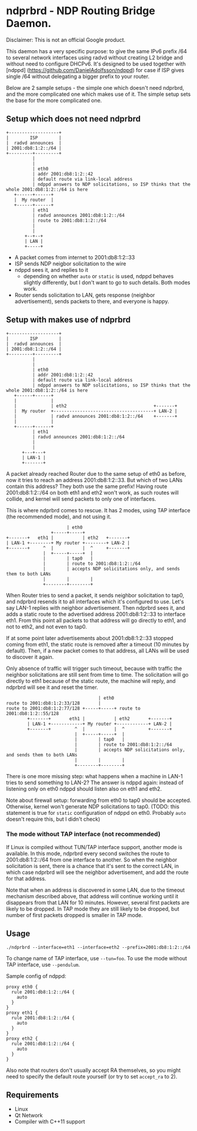 # ndprbrd - NDP Routing Bridge Daemon.

Disclaimer: This is not an official Google product.

This daemon has a very specific purpose: to give the same IPv6 prefix /64 to
several network interfaces using radvd without creating L2 bridge and without
need to configure DHCPv6. It's designed to be used together with [ndppd]
(https://github.com/DanielAdolfsson/ndppd) for case if ISP gives single /64
without delegating a bigger prefix to your router.

Below are 2 sample setups - the simple one which doesn't need ndprbrd, and the
more complicated one which makes use of it. The simple setup sets the base for
the more complicated one.

## Setup which does not need ndprbrd

```
+-------------------+
|        ISP        |
|  radvd announces  |
| 2001:db8:1:2::/64 |
+---------+---------+
          |
          |
          | eth0
          | addr 2001:db8:1:2::42
          | default route via link-local address
          | ndppd answers to NDP solicitations, so ISP thinks that the whole 2001:db8:1:2::/64 is here
   +------+------+
   |  My router  |
   +------+------+
          | eth1
          | radvd announces 2001:db8:1:2::/64
          | route to 2001:db8:1:2::/64
          |
          |
       +--+--+
       | LAN |
       +-----+
```

*   A packet comes from internet to 2001:db8:1:2::33
*   ISP sends NDP neigbor solicitation to the wire
*   ndppd sees it, and replies to it
    *   depending on whether `auto` or `static` is used, ndppd behaves slightly
        differently, but I don't want to go to such details. Both modes work.
*   Router sends solicitation to LAN, gets response (neighbor advertisement),
    sends packets to there, and everyone is happy.

## Setup with makes use of ndprbrd

```
+-------------------+
|        ISP        |
|  radvd announces  |
| 2001:db8:1:2::/64 |
+---------+---------+
          |
          |
          | eth0
          | addr 2001:db8:1:2::42
          | default route via link-local address
          | ndppd answers to NDP solicitations, so ISP thinks that the whole 2001:db8:1:2::/64 is here
   +------+------+
   |             |
   |             | eth2                                 +-------+
   |  My router  +--------------------------------------+ LAN-2 |
   |             | radvd announces 2001:db8:1:2::/64    +-------+
   |             |
   +------+------+
          | eth1
          | radvd announces 2001:db8:1:2::/64
          |
          |
      +---+---+
      | LAN-1 |
      +-------+
```

A packet already reached Router due to the same setup of eth0 as before, now it
tries to reach an address 2001:db8:1:2::33. But which of two LANs contain this
address? They both use the same prefix! Having route 2001:db8:1:2::/64 on both
eth1 and eth2 won't work, as such routes will collide, and kernel will send
packets to only one of interfaces.

This is where ndprbrd comes to rescue. It has 2 modes, using TAP interface (the
recommended mode), and not using it.

```
                       | eth0
                 +-----+-----+
+-------+   eth1 |           | eth2   +-------+
| LAN-1 +--------+ My router +--------+ LAN-2 |
+-------+     ^  |           |  ^     +-------+
              |  +-----+-----+  |
              |        | tap0   |
              |        | route to 2001:db8:1:2::/64
              |        | accepts NDP solicitations only, and sends them to both LANs
              |        |        |
              +--------+--------+
```

When Router tries to send a packet, it sends neighbor solicitation to tap0, and
ndprbrd resends it to all interfaces which it's configured to use. Let's say
LAN-1 replies with neighbor advertisement. Then ndprbrd sees it, and adds a
static route to the advertised address 2001:db8:1:2::33 to interface eth1. From
this point all packets to that address will go directly to eth1, and not to
eth2, and not even to tap0.

If at some point later advertisements about 2001:db8:1:2::33 stopped coming from
eth1, the static route is removed after a timeout (10 minutes by default). Then,
if a new packet comes to that address, all LANs will be used to discover it
again.

Only absence of traffic will trigger such timeout, because with traffic the
neighbor solicitations are still sent from time to time. The solicitation will
go directly to eth1 because of the static route, the machine will reply, and
ndprbrd will see it and reset the timer.

```
                                   | eth0
route to 2001:db8:1:2:33/128       |
route to 2001:db8:1:2:77/128 +-----+-----+ route to 2001:db8:1:2::55/128
        +-------+       eth1 |           | eth2       +-------+
        | LAN-1 +------------+ My router +------------+ LAN-2 |
        +-------+         ^  |           |  ^         +-------+
                          |  +-----+-----+  |
                          |        | tap0   |
                          |        | route to 2001:db8:1:2::/64
                          |        | accepts NDP solicitations only, and sends them to both LANs
                          |        |        |
                          +--------+--------+
```

There is one more missing step: what happens when a machine in LAN-1 tries to
send something to LAN-2? The answer is ndppd again: instead of listening only on
eth0 ndppd should listen also on eth1 and eth2.

Note about firewall setup: forwarding from eth0 to tap0 should be accepted.
Otherwise, kernel won't generate NDP solicitations to tap0. (TODO: this
statement is true for `static` configuration of ndppd on eth0. Probably `auto`
doesn't require this, but I didn't check)

### The mode without TAP interface (not recommended)

If Linux is compiled without TUN/TAP interface support, another mode is
available. In this mode, ndprbrd every second switches the route to
2001:db8:1:2::/64 from one interface to another. So when the neighbor
solicitation is sent, there is a chance that it's sent to the correct LAN, in
which case ndprbrd will see the neighbor advertisement, and add the route for
that address.

Note that when an address is discovered in some LAN, due to the timeout
mechanism described above, that address will continue working until it
disappears from that LAN for 10 minutes. However, several first packets are
likely to be dropped. In TAP mode they are still likely to be dropped, but
number of first packets dropped is smaller in TAP mode.

## Usage

`./ndprbrd --interface=eth1 --interface=eth2 --prefix=2001:db8:1:2::/64`

To change name of TAP interface, use `--tun=foo`. To use the mode without TAP
interface, use `--pendulum`.

Sample config of ndppd:

```
proxy eth0 {
  rule 2001:db8:1:2::/64 {
    auto
  }
}
proxy eth1 {
  rule 2001:db8:1:2::/64 {
    auto
  }
}
proxy eth2 {
  rule 2001:db8:1:2::/64 {
    auto
  }
}
```

Also note that routers don't usually accept RA themselves, so you might need to
specify the default route yourself (or try to set `accept_ra` to 2).

## Requirements

*   Linux
*   Qt Network
*   Compiler with C++11 support
